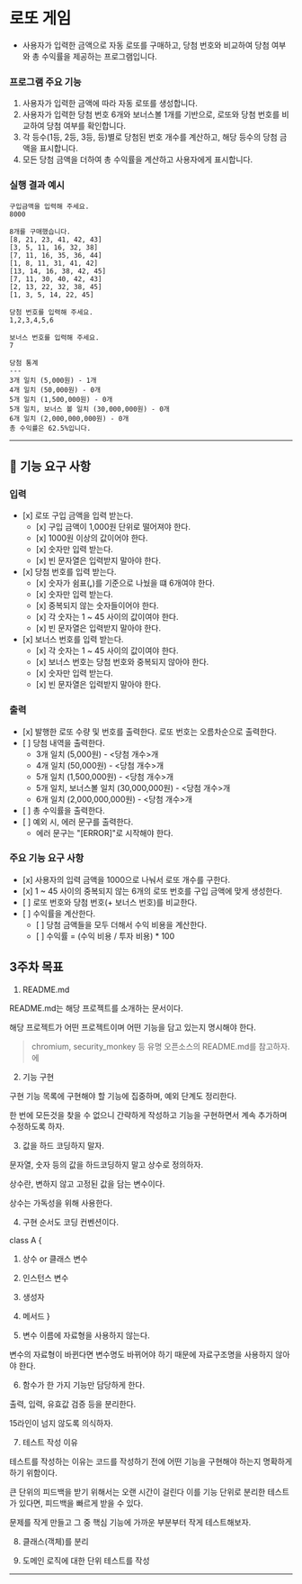 # 로또 게임

- 사용자가 입력한 금액으로 자동 로또를 구매하고, 당첨 번호와 비교하여 당첨 여부와 총 수익률을 제공하는 프로그램입니다.

### 프로그램 주요 기능

1. 사용자가 입력한 금액에 따라 자동 로또를 생성합니다.
2. 사용자가 입력한 당첨 번호 6개와 보너스볼 1개를 기반으로, 로또와 당첨 번호를 비교하여 당첨 여부를 확인합니다.
3. 각 등수(1등, 2등, 3등, 등)별로 당첨된 번호 개수를 계산하고, 해당 등수의 당첨 금액을 표시합니다.
4. 모든 당첨 금액을 더하여 총 수익률을 계산하고 사용자에게 표시합니다.

### 실행 결과 예시

```
구입금액을 입력해 주세요.
8000

8개를 구매했습니다.
[8, 21, 23, 41, 42, 43] 
[3, 5, 11, 16, 32, 38] 
[7, 11, 16, 35, 36, 44] 
[1, 8, 11, 31, 41, 42] 
[13, 14, 16, 38, 42, 45] 
[7, 11, 30, 40, 42, 43] 
[2, 13, 22, 32, 38, 45] 
[1, 3, 5, 14, 22, 45]

당첨 번호를 입력해 주세요.
1,2,3,4,5,6

보너스 번호를 입력해 주세요.
7

당첨 통계
---
3개 일치 (5,000원) - 1개
4개 일치 (50,000원) - 0개
5개 일치 (1,500,000원) - 0개
5개 일치, 보너스 볼 일치 (30,000,000원) - 0개
6개 일치 (2,000,000,000원) - 0개
총 수익률은 62.5%입니다.
```
___

## 🚀 기능 요구 사항

### 입력

- \[x] 로또 구입 금액을 입력 받는다.
  - \[x] 구입 금액이 1,000원 단위로 떨어져야 한다. 
  - \[x] 1000원 이상의 값이어야 한다.
  - \[x] 숫자만 입력 받는다.
  - \[x] 빈 문자열은 입력받지 말아야 한다.
- \[x] 당첨 번호를 입력 받는다.
  - \[x] 숫자가 쉼표(**,**)를 기준으로 나눴을 떄 6개여야 한다.
  - \[x] 숫자만 입력 받는다.
  - \[x] 중복되지 않는 숫자들이어야 한다.
  - \[x] 각 숫자는 1 ~ 45 사이의 값이여야 한다.
  - \[x] 빈 문자열은 입력받지 말아야 한다.
- \[x] 보너스 번호를 입력 받는다.
  - \[x] 각 숫자는 1 ~ 45 사이의 값이여야 한다.
  - \[x] 보너스 번호는 당첨 번호와 중복되지 않아야 한다.
  - \[x] 숫자만 입력 받는다.
  - \[x] 빈 문자열은 입력받지 말아야 한다.

### 출력

- \[x] 발행한 로또 수량 및 번호를 출력한다. 로또 번호는 오름차순으로 출력한다.
- \[ ] 당첨 내역을 출력한다.
  - 3개 일치 (5,000원) - <당첨 개수>개
  - 4개 일치 (50,000원) - <당첨 개수>개
  - 5개 일치 (1,500,000원) - <당첨 개수>개
  - 5개 일치, 보너스볼 일치 (30,000,000원) - <당첨 개수>개
  - 6개 일치 (2,000,000,000원) - <당첨 개수>개
- \[ ] 총 수익률을 출력한다.
- \[ ] 예외 시, 에러 문구를 출력한다. 
  - 에러 문구는 "[ERROR]"로 시작해야 한다.

### 주요 기능 요구 사항

- \[x] 사용자의 입력 금액을 1000으로 나눠서 로또 개수를 구한다.
- \[x] 1 ~ 45 사이의 중복되지 않는 6개의 로또 번호를 구입 금액에 맞게 생성한다.
- \[ ] 로또 번호와 당첨 번호(+ 보너스 번호)를 비교한다.
- \[ ] 수익률을 계산한다.
  - \[ ] 당첨 금액들을 모두 더해서 수익 비용을 계산한다.  
  - \[ ] 수익률 = (수익 비용 / 투자 비용) * 100


## 3주차 목표

1. README.md

README.md는 해당 프로젝트를 소개하는 문서이다.

해당 프로젝트가 어떤 프로젝트이며 어떤 기능을 담고 있는지 명시해야 한다.

> chromium, security_monkey 등 유명 오픈소스의 README.md를 참고하자.
에
2. 기능 구현

구현 기능 목록에 구현해야 할 기능에 집중하며, 예외 단계도 정리한다.

한 번에 모든것을 찾을 수 없으니 간략하게 작성하고 기능을 구현하면서 계속 추가하며 수정하도록 하자.

3. 값을 하드 코딩하지 말자.

문자열, 숫자 등의 값을 하드코딩하지 말고 상수로 정의하자.

상수란, 변하지 않고 고정된 값을 담는 변수이다.

상수는 가독성을 위해 사용한다.

4. 구현 순서도 코딩 컨벤션이다.

class A {
1. 상수 or 클래스 변수
2. 인스턴스 변수
3. 생성자
4. 메서드
}

5. 변수 이름에 자료형을 사용하지 않는다.

변수의 자료형이 바뀐다면 변수명도 바뀌어야 하기 때문에 자료구조명을 사용하지 않아야 한다.

6. 함수가 한 가지 기능만 담당하게 한다.

출력, 입력, 유효값 검증 등을 분리한다.

15라인이 넘지 않도록 의식하자.

7. 테스트 작성 이유

테스트를 작성하는 이유는 코드를 작성하기 전에 어떤 기능을 구현해야 하는지 명확하게 하기 위함이다.

큰 단위의 피드백을 받기 위해서는 오랜 시간이 걸린다 이를 기능 단위로 분리한 테스트가 있다면, 피드백을 빠르게 받을 수 있다.

문제를 작게 만들고 그 중 핵심 기능에 가까운 부분부터 작게 테스트해보자.

8. 클래스(객체)를 분리

9. 도메인 로직에 대한 단위 테스트를 작성

___

